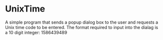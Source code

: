 # UnixTime
A simple program that sends a popup dialog box to the user and requests a Unix time code to be entered. 
The format required to input into the dialag is a 10 digit integer: 1586439489
